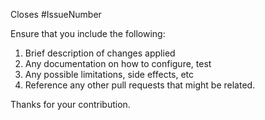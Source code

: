 Closes #IssueNumber

Ensure that you include the following:

1. Brief description of changes applied
2. Any documentation on how to configure, test
3. Any possible limitations, side effects, etc
4. Reference any other pull requests that might be related.

Thanks for your contribution. 
